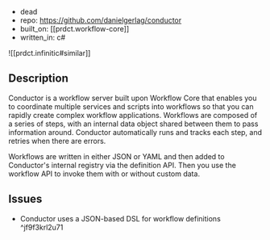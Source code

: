 
- dead
- repo: https://github.com/danielgerlag/conductor
- built_on: [[prdct.workflow-core]]
- written_in: c#

![[prdct.infinitic#similar]]

## Description

Conductor is a workflow server built upon Workflow Core that enables you to coordinate multiple services and scripts into workflows so that you can rapidly create complex workflow applications. Workflows are composed of a series of steps, with an internal data object shared between them to pass information around. Conductor automatically runs and tracks each step, and retries when there are errors.

Workflows are written in either JSON or YAML and then added to Conductor's internal registry via the definition API. Then you use the workflow API to invoke them with or without custom data.

## Issues

- Conductor uses a JSON-based DSL for workflow definitions ^jf9f3krl2u71